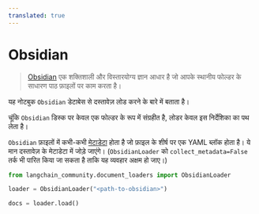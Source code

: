 ```yaml
---
translated: true
---
```


# Obsidian

>[Obsidian](https://obsidian.md/) एक शक्तिशाली और विस्तारयोग्य ज्ञान आधार है
जो आपके स्थानीय फोल्डर के साधारण पाठ फ़ाइलों पर काम करता है।

यह नोटबुक `Obsidian` डेटाबेस से दस्तावेज़ लोड करने के बारे में बताता है।

चूंकि `Obsidian` डिस्क पर केवल एक फोल्डर के रूप में संग्रहीत है, लोडर केवल इस निर्देशिका का पथ लेता है।

`Obsidian` फ़ाइलों में कभी-कभी [मेटाडेटा](https://help.obsidian.md/Editing+and+formatting/Metadata) होता है जो फ़ाइल के शीर्ष पर एक YAML ब्लॉक होता है। ये मान दस्तावेज़ के मेटाडेटा में जोड़े जाएंगे। (`ObsidianLoader` को `collect_metadata=False` तर्क भी पारित किया जा सकता है ताकि यह व्यवहार अक्षम हो जाए।)

```python
from langchain_community.document_loaders import ObsidianLoader
```

```python
loader = ObsidianLoader("<path-to-obsidian>")
```

```python
docs = loader.load()
```
